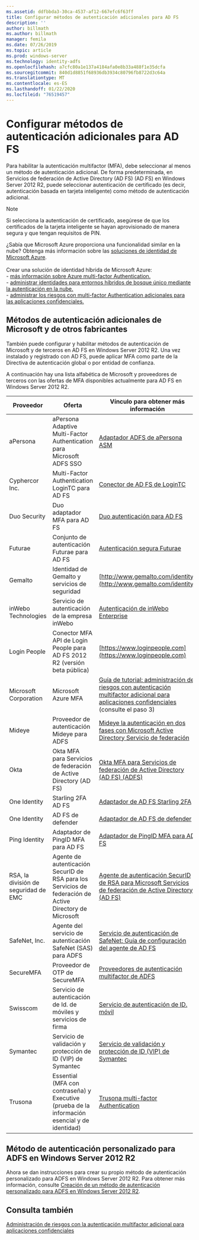 ```yaml
---
ms.assetid: ddfbbda3-30ca-4537-af12-667efc6f63ff
title: Configurar métodos de autenticación adicionales para AD FS
description: ''
author: billmath
ms.author: billmath
manager: femila
ms.date: 07/26/2019
ms.topic: article
ms.prod: windows-server
ms.technology: identity-adfs
ms.openlocfilehash: a7cfc80a1e137a4184afa0e8b33a488f1e35dcfa
ms.sourcegitcommit: 840d1d8851f68936db3934c80796fb8722d3c64a
ms.translationtype: MT
ms.contentlocale: es-ES
ms.lasthandoff: 01/22/2020
ms.locfileid: "76519457"
---
```

# <a name="configure-additional-authentication-methods-for-ad-fs"></a>Configurar métodos de autenticación adicionales para AD FS

Para habilitar la autenticación multifactor (MFA), debe seleccionar al menos un método de autenticación adicional. De forma predeterminada, en Servicios de federación de Active Directory (AD FS) (AD FS) en Windows Server 2012 R2, puede seleccionar autenticación de certificado (es decir, autenticación basada en tarjeta inteligente) como método de autenticación adicional.

> [!NOTE]
> Si selecciona la autenticación de certificado, asegúrese de que los certificados de la tarjeta inteligente se hayan aprovisionado de manera segura y que tengan requisitos de PIN.

¿Sabía que Microsoft Azure proporciona una funcionalidad similar en la nube? Obtenga más información sobre las [soluciones de identidad de Microsoft Azure](https://aka.ms/m2w274).<br /><br />Crear una solución de identidad híbrida de Microsoft Azure:<br /> - [más información sobre Azure multi-factor Authentication.](https://aka.ms/ey6o9r)<br /> - [administrar identidades para entornos híbridos de bosque único mediante la autenticación en la nube.](https://aka.ms/g1jat8)<br /> - [administrar los riesgos con multi-factor Authentication adicionales para las aplicaciones confidenciales.](https://aka.ms/kt1bbm)

## <a name="microsoft-and-third-party-additional-authentication-methods"></a>Métodos de autenticación adicionales de Microsoft y de otros fabricantes
También puede configurar y habilitar métodos de autenticación de Microsoft y de terceros en AD FS en Windows Server 2012 R2. Una vez instalado y registrado con AD FS, puede aplicar MFA como parte de la Directiva de autenticación global o por entidad de confianza.

A continuación hay una lista alfabética de Microsoft y proveedores de terceros con las ofertas de MFA disponibles actualmente para AD FS en Windows Server 2012 R2.

|Proveedor|Oferta|Vínculo para obtener más información|
|-|-|-| 
|aPersona|aPersona Adaptive Multi-Factor Authentication para Microsoft ADFS SSO|[Adaptador ADFS de aPersona ASM](https://www.apersona.com/adfs)|
|Cyphercor Inc.|Multi-Factor Authentication LoginTC para AD FS|[Conector de AD FS de LoginTC](https://www.logintc.com/docs/connectors/adfs.html)|
|Duo Security|Duo adaptador MFA para AD FS|[Duo autenticación para AD FS](https://duo.com/docs/adfs)|
|Futurae|Conjunto de autenticación Futurae para AD FS|[Autenticación segura Futurae](https://futurae.com)|
|Gemalto|Identidad de Gemalto y servicios de seguridad|[http://www.gemalto.com/identity](http://www.gemalto.com/identity)|
|inWebo Technologies|Servicio de autenticación de la empresa inWebo|[Autenticación de inWebo Enterprise](http://www.inwebo.com)|
|Login People|Conector MFA API de Login People para AD FS 2012 R2 (versión beta pública)|[https://www.loginpeople.com](https://www.loginpeople.com)|
|Microsoft Corporation|Microsoft Azure MFA|[Guía de tutorial: administración de riesgos con autenticación multifactor adicional para aplicaciones confidenciales](https://technet.microsoft.com/library/dn280946.aspx) (consulte el paso 3)|
Mideye | Proveedor de autenticación Mideye para ADFS | [Mideye la autenticación en dos fases con Microsoft Active Directory Servicio de federación](https://www.mideye.com/support/administrators/documentation/integration/microsoft-adfs/)|
|Okta | Okta MFA para Servicios de federación de Active Directory (AD FS) | [Okta MFA para Servicios de federación de Active Directory (AD FS) (ADFS)](https://help.okta.com/en/prod/Content/Topics/integrations/adfs-okta-int.htm)|
|One Identity| Starling 2FA AD FS|[Adaptador de AD FS Starling 2FA](https://www.oneidentity.com/products/starling-two-factor-authentication/)|
|One Identity| AD FS de defender|[Adaptador de AD FS de defender](https://www.oneidentity.com/products/defender/)|
|Ping Identity|Adaptador de PingID MFA para AD FS|[Adaptador de PingID MFA para AD FS](https://documentation.pingidentity.com/pingid/pingidAdminGuide/index.shtml#pid_c_PingIDforADFSSSO.html)|
|RSA, la división de seguridad de EMC|Agente de autenticación SecurID de RSA para los Servicios de federación de Active Directory de Microsoft|[Agente de autenticación SecurID de RSA para Microsoft Servicios de federación de Active Directory (AD FS)](http://www.emc.com/security/rsa-securid/rsa-authentication-agents/microsoft-ad-fs.htm)|
|SafeNet, Inc.|Agente del servicio de autenticación SafeNet (SAS) para ADFS|[Servicio de autenticación de SafeNet: Guía de configuración del agente de AD FS](http://www.safenet-inc.com/resources/integration-guide/data-protection/Safenet_Authentication_Service/SafeNet_Authentication_Service__AD_FS_Agent_Configuration_Guide/?langtype=1033)|
|SecureMFA|Proveedor de OTP de SecureMFA| [Proveedores de autenticación multifactor de ADFS](https://www.securemfa.com/)|
|Swisscom|Servicio de autenticación de Id. de móviles y servicios de firma|[Servicio de autenticación de ID. móvil](http://swisscom.ch/mid)|
|Symantec|Servicio de validación y protección de ID (VIP) de Symantec|[Servicio de validación y protección de ID (VIP) de Symantec](http://www.symantec.com/vip-authentication-service)|
|Trusona|Essential (MFA con contraseña) y Executive (prueba de la información esencial y de identidad)| [Trusona multi-factor Authentication](https://www.trusona.com/solution-overview/)|


## <a name="custom-authentication-method-for-ad-fs-in-windows-server-2012-r2"></a>Método de autenticación personalizado para ADFS en Windows Server 2012 R2
Ahora se dan instrucciones para crear su propio método de autenticación personalizado para ADFS en Windows Server 2012 R2. Para obtener más información, consulte [Creación de un método de autenticación personalizado para ADFS en Windows Server 2012 R2](https://go.microsoft.com/fwlink/?LinkID=511980).

## <a name="see-also"></a>Consulta también
[Administración de riesgos con la autenticación multifactor adicional para aplicaciones confidenciales](Manage-Risk-with-Additional-Multi-Factor-Authentication-for-Sensitive-Applications.md)


